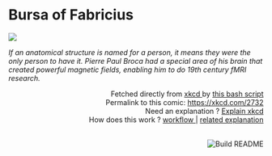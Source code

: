 # <b>Bursa of Fabricius</b>

[![](https://imgs.xkcd.com/comics/bursa_of_fabricius.png)](https://xkcd.com/2732)

<i>If an anatomical structure is named for a person, it means they were the only person to have it. Pierre Paul Broca had a special area of his brain that created powerful magnetic fields, enabling him to do 19th century fMRI research.</i>

<div align="right">
  Fetched directly from
  <a href="https://xkcd.com">
    xkcd
  </a>
  by
  <a href="https://github.com/Vanille-N/Vanille-N/blob/master/fetch">
    this bash script
  </a>
</div>
<div align="right">
  Permalink to this comic:
  <a href="https://xkcd.com/2732">
    https://xkcd.com/2732
  </a>
</div>
<div align="right">
  Need an explanation ?
  <a href="https://www.explainxkcd.com/wiki/index.php/2732">
    Explain xkcd
  </a>
</div>
<div align="right">
  How does this work ?
  <a href="https://github.com/Vanille-N/Vanille-N/blob/master/.github/workflows/build.yml">
    workflow
  </a>
  |
  <a href="https://simonwillison.net/2020/Jul/10/self-updating-profile-readme/">
    related explanation
  </a>
</div><br>

<a href="https://github.com/Vanille-N/Vanille-N/actions"><img src="https://github.com/Vanille-N/Vanille-N/workflows/Build%20README/badge.svg" align="right" alt="Build README"></a>
